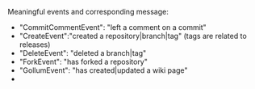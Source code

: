 Meaningful events and corresponding message:
* "CommitCommentEvent": "left a comment on a commit"
* "CreateEvent":"created a repository|branch|tag" (tags are related to releases)
* "DeleteEvent": "deleted a branch|tag"
* "ForkEvent": "has forked a repository"
* "GollumEvent": "has created|updated a wiki page"
* 
